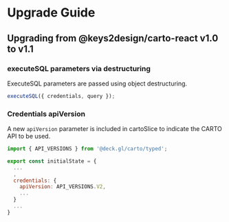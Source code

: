# Upgrade Guide

## Upgrading from @keys2design/carto-react v1.0 to v1.1

### executeSQL parameters via destructuring

ExecuteSQL parameters are passed using object destructuring.

```javascript
executeSQL({ credentials, query });
```

### Credentials apiVersion

A new `apiVersion` parameter is included in cartoSlice to indicate the CARTO API to be used.

```javascript
import { API_VERSIONS } from '@deck.gl/carto/typed';

export const initialState = {
  ...
  ,
  credentials: {
    apiVersion: API_VERSIONS.V2,
    ...
  }
  ...
}
```
